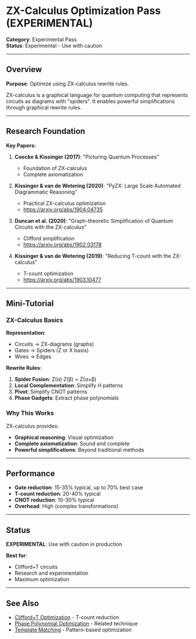 # ZX-Calculus Optimization Pass (EXPERIMENTAL)

**Category**: Experimental Pass  
**Status**: Experimental - Use with caution

---

## Overview

**Purpose**: Optimize using ZX-calculus rewrite rules.

ZX-calculus is a graphical language for quantum computing that represents circuits as diagrams with "spiders". It enables powerful simplifications through graphical rewrite rules.

---

## Research Foundation

**Key Papers:**

1. **Coecke & Kissinger (2017)**: "Picturing Quantum Processes"
   - Foundation of ZX-calculus
   - Complete axiomatization

2. **Kissinger & van de Wetering (2020)**: "PyZX: Large Scale Automated Diagrammatic Reasoning"
   - Practical ZX-calculus optimization
   - https://arxiv.org/abs/1904.04735

3. **Duncan et al. (2020)**: "Graph-theoretic Simplification of Quantum Circuits with the ZX-calculus"
   - Clifford simplification
   - https://arxiv.org/abs/1902.03178

4. **Kissinger & van de Wetering (2019)**: "Reducing T-count with the ZX-calculus"
   - T-count optimization
   - https://arxiv.org/abs/1903.10477

---

## Mini-Tutorial

### ZX-Calculus Basics

**Representation**:
- Circuits → ZX-diagrams (graphs)
- Gates → Spiders (Z or X basis)
- Wires → Edges

**Rewrite Rules**:
1. **Spider Fusion**: Z(α)·Z(β) = Z(α+β)
2. **Local Complementation**: Simplify H patterns
3. **Pivot**: Simplify CNOT patterns
4. **Phase Gadgets**: Extract phase polynomials

### Why This Works

ZX-calculus provides:
- **Graphical reasoning**: Visual optimization
- **Complete axiomatization**: Sound and complete
- **Powerful simplifications**: Beyond traditional methods

---

## Performance

- **Gate reduction**: 15-35% typical, up to 70% best case
- **T-count reduction**: 20-40% typical
- **CNOT reduction**: 10-30% typical
- **Overhead**: High (complex transformations)

---

## Status

**EXPERIMENTAL**: Use with caution in production

**Best for**:
- Clifford+T circuits
- Research and experimentation
- Maximum optimization

---

## See Also

- [Clifford+T Optimization](08_clifford_t_optimization.md) - T-count reduction
- [Phase Polynomial Optimization](14_phase_polynomial_optimization.md) - Related technique
- [Template Matching](06_template_matching.md) - Pattern-based optimization

